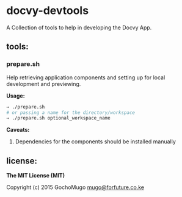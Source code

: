 
# docvy-devtools

A Collection of tools to help in developing the Docvy App.


## tools:

### prepare.sh

Help retrieving application components and setting up for local development and previewing.

__Usage:__

```bash
⇒ ./prepare.sh
# or passing a name for the directory/workspace
⇒ ./prepare.sh optional_workspace_name
```

__Caveats:__

1. Dependencies for the components should be installed manually


## license:

__The MIT License (MIT)__

Copyright (c) 2015 GochoMugo <mugo@forfuture.co.ke>
